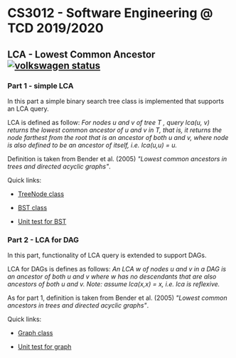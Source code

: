# CS3012 - Software Engineering @ TCD 2019/2020

## LCA - Lowest Common Ancestor [![volkswagen status](https://auchenberg.github.io/volkswagen/volkswargen_ci.svg?v=1)](https://github.com/auchenberg/volkswagen)

### Part 1 - simple LCA

In this part a simple binary search tree class is implemented that supports an LCA query.

LCA is defined as follow: _For nodes u and v of tree T , query lca(u, v) returns the lowest common ancestor of u and v in T, that is, it returns the node farthest from the root that is an ancestor of both u and v, where node is also defined to be an ancestor of itself, i.e. lca(u,u) = u._

Definition is taken from Bender et al. (2005) _"Lowest common ancestors in trees and directed acyclic graphs"_.

Quick links:

* [TreeNode class](/CS3012-LCA/tree_node.h)

* [BST class](/CS3012-LCA/bst.h)

* [Unit test for BST](/CS3012-LCA/CS3012-LCA-Test/bst_lca_test.cpp)

### Part 2 - LCA for DAG

In this part, functionality of LCA query is extended to support DAGs.

LCA for DAGs is defines as follows: _An LCA w of nodes u and v in a DAG is an ancestor of both u and v where w has no descendants that are also ancestors of both u and v. Note: assume lca(x,x) = x, i.e. lca is reflexive._

As for part 1, definition is taken from Bender et al. (2005) _"Lowest common ancestors in trees and directed acyclic graphs"_.

Quick links:

* [Graph class](/CS3012-LCA/graph.h)

* [Unit test for graph](/CS3012-LCA/CS3012-LCA-Test/graph_test.cpp)